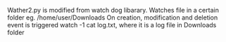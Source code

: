 Wather2.py is modified from watch dog libarary.
Watches file in a certain folder eg. /home/user/Downloads
On creation, modification and deletion event is triggered
watch -1 cat log.txt, where it is a log file in Downloads folder
